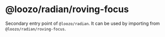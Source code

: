 # @loozo/radian/roving-focus

Secondary entry point of `@loozo/radian`. It can be used by importing from `@loozo/radian/roving-focus`.
